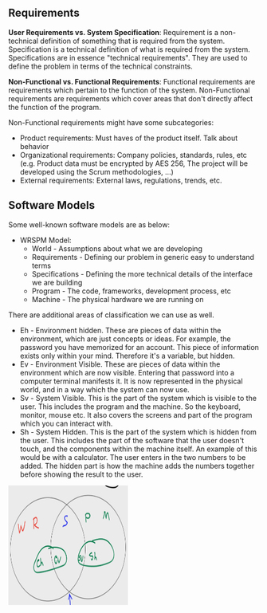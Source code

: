 ## Requirements

**User Requirements vs. System Specification**: Requirement is a non-technical definition of something that is required from the system. Specification is a technical definition of what is required from the system. Specifications are in essence "technical requirements". They are used to define the problem in terms of the technical constraints.

**Non-Functional vs. Functional Requirements**: Functional requirements are requirements which pertain to the function of the system. Non-Functional requirements are requirements which cover areas that don't directly affect the function of the program.

Non-Functional requirements might have some subcategories:
  * Product requirements: Must haves of the product itself. Talk about behavior
  * Organizational requirements: Company policies, standards, rules, etc (e.g. Product data must be encrypted by AES 256, The project will be developed using the Scrum methodologies, ...) 
  * External requirements: External laws, regulations, trends, etc. 

## Software Models

Some well-known software models are as below:
  * WRSPM Model: 
    * World - Assumptions about what we are developing
    * Requirements - Defining our problem in generic easy to understand terms
    * Specifications - Defining the more technical details of the interface we are building
    * Program - The code, frameworks, development process, etc
    * Machine - The physical hardware we are running on

There are additional areas of classification we can use as well.
  * Eh - Environment hidden. These are pieces of data within the environment, which are just concepts or ideas. For example, the password you have memorized for an account. This piece of information exists only within your mind. Therefore it's a variable, but hidden.
  * Ev - Environment Visible. These are pieces of data within the environment which are now visible. Entering that password into a computer terminal manifests it. It is now represented in the physical world, and in a way which the system can now use.
  * Sv - System Visible. This is the part of the system which is visible to the user. This includes the program and the machine. So the keyboard, monitor, mouse etc. It also covers the screens and part of the program which you can interact with.
  * Sh - System Hidden. This is the part of the system which is hidden from the user. This includes the part of the software that the user doesn't touch, and the components within the machine itself. An example of this would be with a calculator. The user enters in the two numbers to be added. The hidden part is how the machine adds the numbers together before showing the result to the user.

<img src="https://github.com/Quantanalyst/SoftwareEngineeringNotes/blob/master/Software%20Models/wrspm.png"  width="240" height="240">
